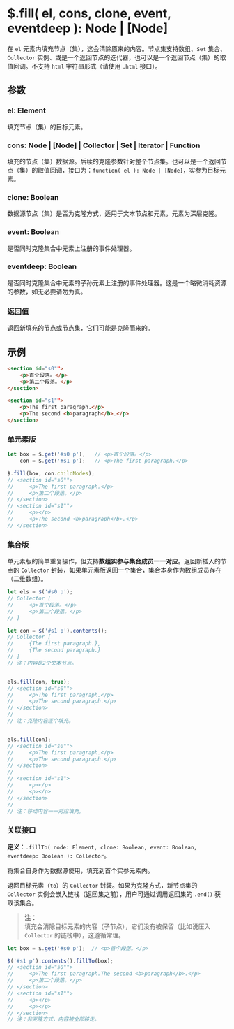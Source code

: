 # $.fill( el, cons, clone, event, eventdeep ): Node | [Node]

在 `el` 元素内填充节点（集），这会清除原来的内容。节点集支持数组、`Set` 集合、`Collector` 实例、或是一个返回节点的迭代器，也可以是一个返回节点（集）的取值回调。不支持 `html` 字符串形式（请使用 `.html` 接口）。


## 参数

### el: Element

填充节点（集）的目标元素。


### cons: Node | [Node] | Collector | Set | Iterator | Function

填充的节点（集）数据源。后续的克隆参数针对整个节点集。也可以是一个返回节点（集）的取值回调，接口为：`function( el ): Node | [Node]`，实参为目标元素。


### clone: Boolean

数据源节点（集）是否为克隆方式，适用于文本节点和元素，元素为深层克隆。


### event: Boolean

是否同时克隆集合中元素上注册的事件处理器。


### eventdeep: Boolean

是否同时克隆集合中元素的子孙元素上注册的事件处理器。这是一个略微消耗资源的参数，如无必要请勿为真。


### 返回值

返回新填充的节点或节点集，它们可能是克隆而来的。


## 示例

```html
<section id="s0"">
    <p>首个段落。</p>
    <p>第二个段落。</p>
</section>

<section id="s1"">
    <p>The first paragraph.</p>
    <p>The second <b>paragraph</b>.</p>
</section>
```


### 单元素版

```js
let box = $.get('#s0 p'),   // <p>首个段落。</p>
    con = $.get('#s1 p');   // <p>The first paragraph.</p>

$.fill(box, con.childNodes);
// <section id="s0"">
//     <p>The first paragraph.</p>
//     <p>第二个段落。</p>
// </section>
// <section id="s1"">
//     <p></p>
//     <p>The second <b>paragraph</b>.</p>
// </section>
```


### 集合版

单元素版的简单重复操作，但支持**数组实参与集合成员一一对应**。返回新插入的节点的 `Collector` 封装，如果单元素版返回一个集合，集合本身作为数组成员存在（二维数组）。

```js
let els = $('#s0 p');
// Collector [
//     <p>首个段落。</p>
//     <p>第二个段落。</p>
// ]

let con = $('#s1 p').contents();
// Collector [
//     {The first paragraph.},
//     {The second paragraph.}
// ]
// 注：内容是2个文本节点。


els.fill(con, true);
// <section id="s0"">
//     <p>The first paragraph.</p>
//     <p>The second paragraph.</p>
// </section>
//
// 注：克隆内容逐个填充。


els.fill(con);
// <section id="s0"">
//     <p>The first paragraph.</p>
//     <p>The second paragraph.</p>
// </section>
//
// <section id="s1">
//     <p></p>
//     <p></p>
// </section>
//
// 注：移动内容一一对应填充。
```


### 关联接口

**定义**：`.fillTo( node: Element, clone: Boolean, event: Boolean, eventdeep: Boolean ): Collector`。

将集合自身作为数据源使用，填充到首个实参元素内。

返回目标元素（`to`）的 `Collector` 封装。如果为克隆方式，新节点集的 `Collector` 实例会嵌入链栈（返回集之前），用户可通过调用返回集的 `.end()` 获取该集合。

> **注：**<br>
> 填充会清除目标元素的内容（子节点），它们没有被保留（比如说压入 `Collector` 的链栈中），这遵循常理。


```js
let box = $.get('#s0 p');  // <p>首个段落。</p>

$('#s1 p').contents().fillTo(box);
// <section id="s0"">
//     <p>The first paragraph.The second <b>paragraph</b>.</p>
//     <p>第二个段落。</p>
// </section>
// <section id="s1"">
//     <p></p>
//     <p></p>
// </section>
// 注：非克隆方式，内容被全部移走。
```
